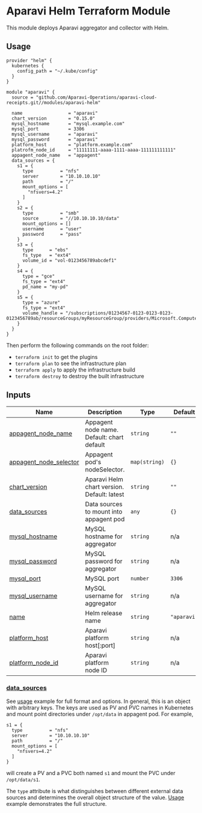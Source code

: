 # Aparavi Helm Terraform Module

This module deploys Aparavi aggregator and collector with Helm.

## Usage

```hcl
provider "helm" {
  kubernetes {
    config_path = "~/.kube/config"
  }
}

module "aparavi" {
  source = "github.com/Aparavi-Operations/aparavi-cloud-receipts.git//modules/aparavi-helm"

  name                 = "aparavi"
  chart_version        = "0.15.0"
  mysql_hostname       = "mysql.example.com"
  mysql_port           = 3306
  mysql_username       = "aparavi"
  mysql_password       = "aparavi"
  platform_host        = "platform.example.com"
  platrofm_node_id     = "11111111-aaaa-1111-aaaa-111111111111"
  appagent_node_name   = "appagent"
  data_sources = {
    s1 = {
      type          = "nfs"
      server        = "10.10.10.10"
      path          = "/"
      mount_options = [
        "nfsvers=4.2"
      ]
    }
    s2 = {
      type          = "smb"
      source        = "//10.10.10.10/data"
      mount_options = []
      username      = "user"
      password      = "pass"
    }
    s3 = {
      type      = "ebs"
      fs_type   = "ext4"
      volume_id = "vol-0123456789abcdef1"
    }
    s4 = {
      type = "gce"
      fs_type = "ext4"
      pd_name = "my-pd"
    }
    s5 = {
      type = "azure"
      fs_type = "ext4"
      volume_handle = "/subscriptions/01234567-0123-0123-0123-0123456789ab/resourceGroups/myResourceGroup/providers/Microsoft.Compute/disks/myDisk"
    }
  }
}
```

Then perform the following commands on the root folder:

- `terraform init` to get the plugins
- `terraform plan` to see the infrastructure plan
- `terraform apply` to apply the infrastructure build
- `terraform destroy` to destroy the built infrastructure

## Inputs

| Name | Description | Type | Default | Required |
|------|-------------|------|---------|:--------:|
| <a name="input_appagent_node_name"></a> [appagent\_node\_name](#input\_appagent\_node\_name) | Appagent node name. Default: chart default | `string` | `""` | no |
| <a name="input_appagent_node_selector"></a> [appagent\_node\_selector](#input\_appagent\_node\_selector) | Appagent pod's nodeSelector. | `map(string)` | `{}` | no |
| <a name="input_chart_version"></a> [chart\_version](#input\_chart\_version) | Aparavi Helm chart version. Default: latest | `string` | `""` | no |
| <a name="input_data_sources"></a> [data\_sources](#data\_sources) | Data sources to mount into appagent pod | `any` | `{}` | no |
| <a name="input_mysql_hostname"></a> [mysql\_hostname](#input\_mysql\_hostname) | MySQL hostname for aggregator | `string` | n/a | yes |
| <a name="input_mysql_password"></a> [mysql\_password](#input\_mysql\_password) | MySQL password for aggregator | `string` | n/a | yes |
| <a name="input_mysql_port"></a> [mysql\_port](#input\_mysql\_port) | MySQL port | `number` | `3306` | no |
| <a name="input_mysql_username"></a> [mysql\_username](#input\_mysql\_username) | MySQL username for aggregator | `string` | n/a | yes |
| <a name="input_name"></a> [name](#input\_name) | Helm release name | `string` | `"aparavi"` | no |
| <a name="input_platform_host"></a> [platform\_host](#input\_platform\_host) | Aparavi platform host[:port] | `string` | n/a | yes |
| <a name="input_platform_node_id"></a> [platform\_node\_id](#input\_platform\_node\_id) | Aparavi platform node ID | `string` | n/a | yes |

### [data_sources](#input_data_sources)

See [usage](#usage) example for full format and options. In general, this is an object
with arbitrary keys. The keys are used as PV and PVC names in Kubernetes and
mount point directories under `/opt/data` in appagent pod. For example,

```hcl
s1 = {
  type          = "nfs"
  server        = "10.10.10.10"
  path          = "/"
  mount_options = [
    "nfsvers=4.2"
  ]
}
```
will create a PV and a PVC both named `s1` and mount the PVC under
`/opt/data/s1`.

The `type` attribute is what distinguishes between different external data
sources and determines the overall object structure of the value.
[Usage](#usage) example demonstrates the full structure.
